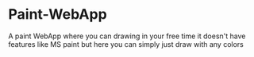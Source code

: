 # Paint-WebApp
A paint WebApp where you can drawing in your free time it doesn't have features like MS paint but here you can simply just draw with any colors  
